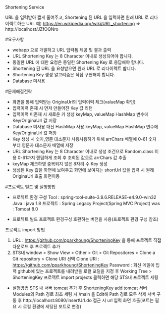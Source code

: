 Shortening Service

URL 을 입력받아 짧게 줄여주고, Shortening 된 URL 을 입력하면 원래 URL 로 리다이렉트하는 URL
예) https://en.wikipedia.org/wiki/URL_shortening => http://localhost/JZfOQNro

#요구사항

* webapp 으로 개발하고 URL 입력폼 제공 및 결과 출력
* URL Shortening Key 는 8 Character 이내로 생성되어야 합니다.
* 동일한 URL 에 대한 요청은 동일한 Shortening Key 로 응답해야 합니다.
* Shortening 된 URL 을 요청받으면 원래 URL 로 리다이렉트 합니다.
* Shortening Key 생성 알고리즘은 직접 구현해야 합니다. 
* Database 미사용


#문제해결전략

- 화면을 통해 입력받는 OriginaUrl의 입력이력 체크(valueMap 확인)
- 입력이력 존재 시 먼저 만들어진 Key 값 리턴
- 입력이력 미존재 시 새로운 키 생성 keyMap, valueMap HashMap 변수에 Key/OriginaUrl 값 저장
- Database 미사용 대신 HashMap 사용 keyMap, valueMap HashMap 변수에 Key/OriginaUrl 값 저장
- Key 생성 시 숫자,영문 대소문자 사용사용하기 위해 arrChars 배열에 0-61 숫자 부터 영문자 대소문자 배열에 저장
- URL Shortening Key 는 8 Character 이내로 생성 조건으로 Random.class 이용 0-61까지 랜덤하게 조회 후 조회된 값으로 arrChars 값 추출
- keyMap 체크하영 중복되지 않은 8자리 수 Key 생성 
- 생성된 Key 값을 화면에 보여주고 화면에 보여지는 shortUrl 값을 입력 시 원래 OriginaUrl 호출 화면이동


#프로젝트 빌드 및 실행방법

- 프로젝트 환경 구성
Tool : spring-tool-suite-3.9.6.RELEASE-e4.9.0-win32
Java : java 1.8
프로젝트 : Spring Legacy Project(Spring MVC Project)
was : Tomcat 8.0

- 프로젝트 빌드
프로젝트 환경구성 호환하는 버전을 사용(프로젝트 환경 구성 참조)

프로젝트 import 방법
1. URL : https://github.com/pparkhoung/ShorteningKey 을 통해 프로젝트 직접 다운로드 후 프로젝트 추가 
2. STS내 window > Show View > Other > Git > Git Repositores > Clone a Git repository > Clone URI 선택
Clone URI : https://github.com/pparkhoung/ShorteningKey
Password : 회신 메일에 입력
github에 있는 프로젝트를 내려받을 로컬 포덜을 지정 후 Working Tree > ShorteningKey 프로젝트 import projects 클릭하면 해당 STS내 프로젝트 세팅

- 실행방법
STS 내 서버 tomcat 추가 후 ShorteningKey add 
tomcat 서버 Modules의 Path 경로 최초 세팅 시 /main 을 Edit해 Path 경로 모두 삭제
서버 구동 후 http://localhost:8080/insertUrl.do 접근 시 url 입력 화면 호출(포트는 필요 시 로컬 환경에 세팅된 포트로 변경)
